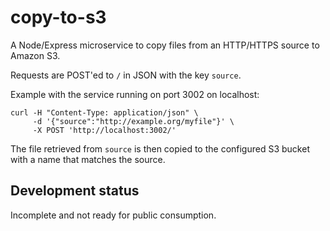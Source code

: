 copy-to-s3
==========

A Node/Express microservice to copy files from an HTTP/HTTPS source to Amazon
S3.

Requests are POST'ed to `/` in JSON with the key `source`.

Example with the service running on port 3002 on localhost:

```
curl -H "Content-Type: application/json" \
     -d '{"source":"http://example.org/myfile"}' \
     -X POST 'http://localhost:3002/'
```

The file retrieved from `source` is then copied to the configured S3 bucket
with a name that matches the source.

## Development status

Incomplete and not ready for public consumption.
